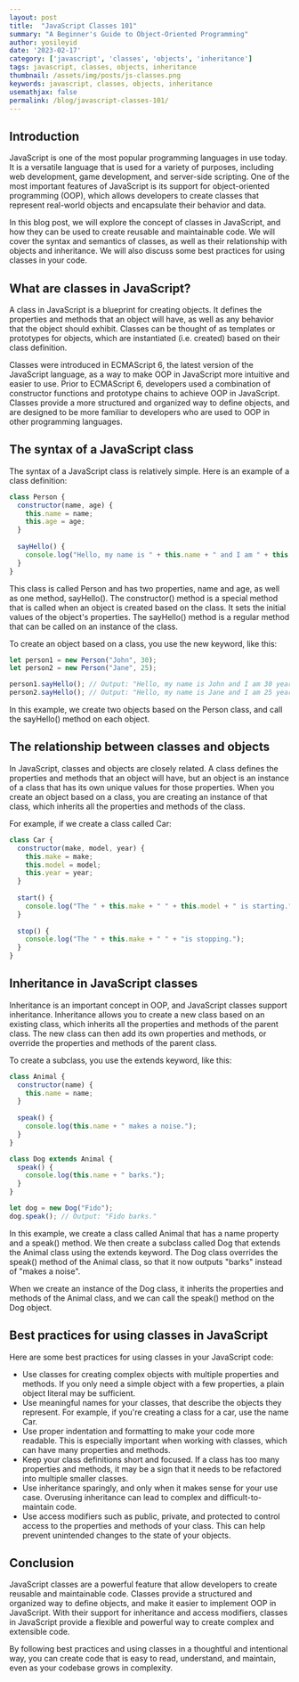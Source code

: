 ```yaml
---
layout: post
title:  "JavaScript Classes 101"
summary: "A Beginner's Guide to Object-Oriented Programming"
author: yosileyid
date: '2023-02-17'
category: ['javascript', 'classes', 'objects', 'inheritance']
tags: javascript, classes, objects, inheritance
thumbnail: /assets/img/posts/js-classes.png
keywords: javascript, classes, objects, inheritance
usemathjax: false
permalink: /blog/javascript-classes-101/
---
```


## Introduction

JavaScript is one of the most popular programming languages in use today. It is a versatile language that is used for a variety of purposes, including web development, game development, and server-side scripting. One of the most important features of JavaScript is its support for object-oriented programming (OOP), which allows developers to create classes that represent real-world objects and encapsulate their behavior and data.
<!--more-->
In this blog post, we will explore the concept of classes in JavaScript, and how they can be used to create reusable and maintainable code. We will cover the syntax and semantics of classes, as well as their relationship with objects and inheritance. We will also discuss some best practices for using classes in your code.

## What are classes in JavaScript?

A class in JavaScript is a blueprint for creating objects. It defines the properties and methods that an object will have, as well as any behavior that the object should exhibit. Classes can be thought of as templates or prototypes for objects, which are instantiated (i.e. created) based on their class definition.

Classes were introduced in ECMAScript 6, the latest version of the JavaScript language, as a way to make OOP in JavaScript more intuitive and easier to use. Prior to ECMAScript 6, developers used a combination of constructor functions and prototype chains to achieve OOP in JavaScript. Classes provide a more structured and organized way to define objects, and are designed to be more familiar to developers who are used to OOP in other programming languages.

## The syntax of a JavaScript class

The syntax of a JavaScript class is relatively simple. Here is an example of a class definition:

```js
class Person {
  constructor(name, age) {
    this.name = name;
    this.age = age;
  }
  
  sayHello() {
    console.log("Hello, my name is " + this.name + " and I am " + this.age + " years old.");
  }
}
```
This class is called Person and has two properties, name and age, as well as one method, sayHello(). The constructor() method is a special method that is called when an object is created based on the class. It sets the initial values of the object's properties. The sayHello() method is a regular method that can be called on an instance of the class.

To create an object based on a class, you use the new keyword, like this:

```javascript
let person1 = new Person("John", 30);
let person2 = new Person("Jane", 25);

person1.sayHello(); // Output: "Hello, my name is John and I am 30 years old."
person2.sayHello(); // Output: "Hello, my name is Jane and I am 25 years old."
```

In this example, we create two objects based on the Person class, and call the sayHello() method on each object.

## The relationship between classes and objects

In JavaScript, classes and objects are closely related. A class defines the properties and methods that an object will have, but an object is an instance of a class that has its own unique values for those properties. When you create an object based on a class, you are creating an instance of that class, which inherits all the properties and methods of the class.

For example, if we create a class called Car:

```javascript
class Car {
  constructor(make, model, year) {
    this.make = make;
    this.model = model;
    this.year = year;
  }
  
  start() {
    console.log("The " + this.make + " " + this.model + " is starting.");
  }
  
  stop() {
    console.log("The " + this.make + " " + "is stopping.");
  }
}
```

## Inheritance in JavaScript classes

Inheritance is an important concept in OOP, and JavaScript classes support inheritance. Inheritance allows you to create a new class based on an existing class, which inherits all the properties and methods of the parent class. The new class can then add its own properties and methods, or override the properties and methods of the parent class.

To create a subclass, you use the extends keyword, like this:

```javascript
class Animal {
  constructor(name) {
    this.name = name;
  }
  
  speak() {
    console.log(this.name + " makes a noise.");
  }
}

class Dog extends Animal {
  speak() {
    console.log(this.name + " barks.");
  }
}

let dog = new Dog("Fido");
dog.speak(); // Output: "Fido barks."
```
In this example, we create a class called Animal that has a name property and a speak() method. We then create a subclass called Dog that extends the Animal class using the extends keyword. The Dog class overrides the speak() method of the Animal class, so that it now outputs "barks" instead of "makes a noise".

When we create an instance of the Dog class, it inherits the properties and methods of the Animal class, and we can call the speak() method on the Dog object.

## Best practices for using classes in JavaScript

Here are some best practices for using classes in your JavaScript code:

- Use classes for creating complex objects with multiple properties and methods. If you only need a simple object with a few properties, a plain object literal may be sufficient.
- Use meaningful names for your classes, that describe the objects they represent. For example, if you're creating a class for a car, use the name Car.
- Use proper indentation and formatting to make your code more readable. This is especially important when working with classes, which can have many properties and methods.
- Keep your class definitions short and focused. If a class has too many properties and methods, it may be a sign that it needs to be refactored into multiple smaller classes.
- Use inheritance sparingly, and only when it makes sense for your use case. Overusing inheritance can lead to complex and difficult-to-maintain code.
- Use access modifiers such as public, private, and protected to control access to the properties and methods of your class. This can help prevent unintended changes to the state of your objects.

## Conclusion

JavaScript classes are a powerful feature that allow developers to create reusable and maintainable code. Classes provide a structured and organized way to define objects, and make it easier to implement OOP in JavaScript. With their support for inheritance and access modifiers, classes in JavaScript provide a flexible and powerful way to create complex and extensible code.

By following best practices and using classes in a thoughtful and intentional way, you can create code that is easy to read, understand, and maintain, even as your codebase grows in complexity.
